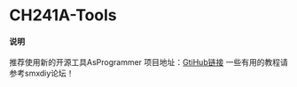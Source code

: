 # CH241A-Tools

#### 说明
推荐使用新的开源工具AsProgrammer
项目地址：[GtiHub链接](https://github.com/nofeletru/UsbAsp-flash)
一些有用的教程请参考smxdiy论坛！